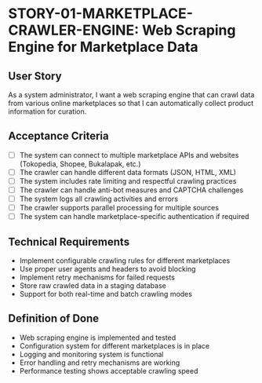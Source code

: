 # STORY-01-MARKETPLACE-CRAWLER-ENGINE: Web Scraping Engine for Marketplace Data

## User Story
As a system administrator, I want a web scraping engine that can crawl data from various online marketplaces so that I can automatically collect product information for curation.

## Acceptance Criteria
- [ ] The system can connect to multiple marketplace APIs and websites (Tokopedia, Shopee, Bukalapak, etc.)
- [ ] The crawler can handle different data formats (JSON, HTML, XML)
- [ ] The system includes rate limiting and respectful crawling practices
- [ ] The crawler can handle anti-bot measures and CAPTCHA challenges
- [ ] The system logs all crawling activities and errors
- [ ] The crawler supports parallel processing for multiple sources
- [ ] The system can handle marketplace-specific authentication if required

## Technical Requirements
- Implement configurable crawling rules for different marketplaces
- Use proper user agents and headers to avoid blocking
- Implement retry mechanisms for failed requests
- Store raw crawled data in a staging database
- Support for both real-time and batch crawling modes

## Definition of Done
- Web scraping engine is implemented and tested
- Configuration system for different marketplaces is in place
- Logging and monitoring system is functional
- Error handling and retry mechanisms are working
- Performance testing shows acceptable crawling speed

